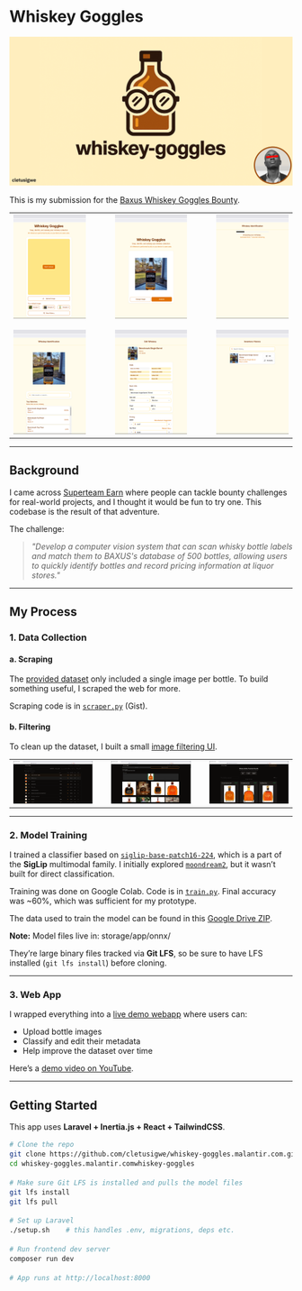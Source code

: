 # Whiskey Goggles

![Banner Image](public/ogimage.png)

This is my submission for the [Baxus Whiskey Goggles Bounty](https://earn.superteam.fun/listing/whiskey-goggles/).

<div align="center">
<table>
  <tr>
    <td align="center"><img src="public/screenshots/w_1.png" alt="Screenshot 1" width="250"></td>
    <td width="24"></td>
    <td align="center"><img src="public/screenshots/w_2.png" alt="Screenshot 2" width="250"></td>
    <td width="24"></td>
    <td align="center"><img src="public/screenshots/w_3.png" alt="Screenshot 3" width="250"></td>
  </tr>
  <tr height="12"></tr>
  <tr>
    <td align="center"><img src="public/screenshots/w_4.png" alt="Screenshot 4" width="250"></td>
    <td width="24"></td>
    <td align="center"><img src="public/screenshots/w_5.png" alt="Screenshot 5" width="250"></td>
    <td width="24"></td>
    <td align="center"><img src="public/screenshots/w_6.png" alt="Screenshot 6" width="250"></td>
  </tr>
</table>
</div>

---

##  Background

I came across [Superteam Earn](https://earn.superteam.fun) where people can tackle bounty challenges for real-world projects, and I thought it would be fun to try one. This codebase is the result of that adventure.

The challenge:

> _"Develop a computer vision system that can scan whisky bottle labels and match them to BAXUS's database of 500 bottles, allowing users to quickly identify bottles and record pricing information at liquor stores."_

---

##  My Process

### 1. Data Collection

#### a. Scraping

The [provided dataset](https://docs.google.com/spreadsheets/d/1sW-CJhdpAdXwCVkPo3J-zpmIjLAyVtyVYwkvoLPzr9w/edit?usp=sharing) only included a single image per bottle. To build something useful, I scraped the web for more.

Scraping code is in [`scraper.py`](https://gist.github.com/cletusigwe/e4c6b30c43fa8563fc574452d18cd011) (Gist).

#### b. Filtering

To clean up the dataset, I built a small [image filtering UI](https://whiskey-goggles-filter.malantir.com).

<div align="center">
  <table>
    <tr>
      <td align="center"><img src="public/screenshots/u_1.png" alt="UI 1" width="300"></td>
      <td width="5"></td>
      <td align="center"><img src="public/screenshots/u_2.png" alt="UI 2" width="300"></td>
      <td width="5"></td>
      <td align="center"><img src="public/screenshots/u_3.png" alt="UI 3" width="300"></td>
    </tr>
  </table>
</div>

---

### 2. Model Training

I trained a classifier based on [`siglip-base-patch16-224`](https://huggingface.co/docs/transformers/main/en/model_doc/siglip), which is a part of the **SigLip** multimodal family. I initially explored [`moondream2`](https://huggingface.co/vikhyatk/moondream2), but it wasn’t built for direct classification.

Training was done on Google Colab. Code is in [`train.py`](https://gist.github.com/cletusigwe/e4c6b30c43fa8563fc574452d18cd011). Final accuracy was ~60%, which was sufficient for my prototype.

The data used to train the model can be found in this [Google Drive ZIP](https://drive.google.com/file/d/1IZdqRWjzVM5acwfhpxi3UQtC5Lx_3rDr/view?usp=sharing).

**Note:** Model files live in:
storage/app/onnx/

They’re large binary files tracked via **Git LFS**, so be sure to have LFS installed (`git lfs install`) before cloning.

---

### 3. Web App

I wrapped everything into a [live demo webapp](https://whiskey-goggles.malantir.com) where users can:

- Upload bottle images
- Classify and edit their metadata
- Help improve the dataset over time

Here’s a [demo video on YouTube](https://youtu.be/cGOc8Ps28Ko).

---

##  Getting Started

This app uses **Laravel + Inertia.js + React + TailwindCSS**.

```bash
# Clone the repo
git clone https://github.com/cletusigwe/whiskey-goggles.malantir.com.git
cd whiskey-goggles.malantir.comwhiskey-goggles

# Make sure Git LFS is installed and pulls the model files
git lfs install
git lfs pull

# Set up Laravel
./setup.sh    # this handles .env, migrations, deps etc.

# Run frontend dev server
composer run dev

# App runs at http://localhost:8000
```

